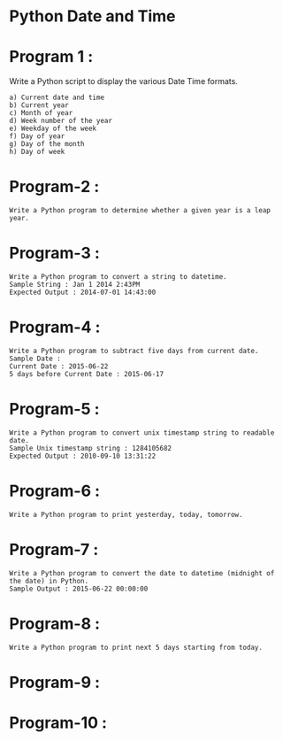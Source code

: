 # Python Date and Time

# Program 1 :
   Write a Python script to display the various Date Time formats.

    a) Current date and time
    b) Current year
    c) Month of year
    d) Week number of the year
    e) Weekday of the week
    f) Day of year
    g) Day of the month
    h) Day of week

# Program-2 : 
    Write a Python program to determine whether a given year is a leap year.

# Program-3 :
    Write a Python program to convert a string to datetime.
    Sample String : Jan 1 2014 2:43PM
    Expected Output : 2014-07-01 14:43:00
  
# Program-4 :
    Write a Python program to subtract five days from current date.
    Sample Date :
    Current Date : 2015-06-22
    5 days before Current Date : 2015-06-17

# Program-5 :  
    Write a Python program to convert unix timestamp string to readable date. 
    Sample Unix timestamp string : 1284105682
    Expected Output : 2010-09-10 13:31:22

# Program-6 : 
    Write a Python program to print yesterday, today, tomorrow.

# Program-7 :
    Write a Python program to convert the date to datetime (midnight of the date) in Python.
    Sample Output : 2015-06-22 00:00:00

# Program-8 :
    Write a Python program to print next 5 days starting from today.

# Program-9 :
  

# Program-10 :
 